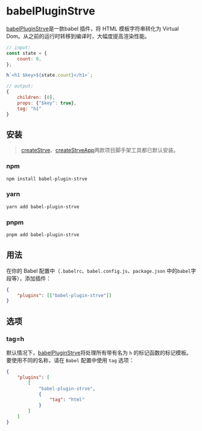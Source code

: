 # babelPluginStrve

[babelPluginStrve](https://www.npmjs.com/package/babel-plugin-strve)是一款babel 插件，将 HTML 模板字符串转化为 Virtual Dom。从之前的运行时转移到编译时，大幅度提高渲染性能。

```js
// input:
const state = {
	count: 0,
};

h`<h1 $key>${state.count}</h1>`;

// output:
{
    children: [0],
    props: {"$key": true},
    tag: "h1"
}
```


## 安装

> [createStrve](/zh/tool/createStrve/)、[createStrveApp](/zh/tool/createStrveApp/)两款项目脚手架工具都已默认安装。

### npm

```bash
npm install babel-plugin-strve
```

### yarn

```bash
yarn add babel-plugin-strve
```

### pnpm

```bash
pnpm add babel-plugin-strve
```

## 用法

在你的 Babel 配置中（`.babelrc`、`babel.config.js`、`package.json` 中的`babel`字段等），添加插件：

```json
{
	"plugins": [["babel-plugin-strve"]]
}
```

## 选项

### tag=h

默认情况下，[babelPluginStrve](https://www.npmjs.com/package/babel-plugin-strve)将处理所有带有名为 `h` 的标记函数的标记模板。 要使用不同的名称，请在 `Babel` 配置中使用 `tag` 选项：

```json
{
	"plugins": [
		[
			"babel-plugin-strve",
			{
				"tag": "html"
			}
		]
	]
}
```
